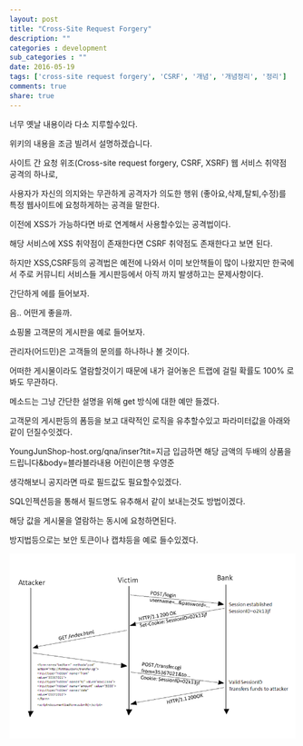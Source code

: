 ```yaml
---
layout: post
title: "Cross-Site Request Forgery"
description: ""
categories : development
sub_categories : ""
date: 2016-05-19
tags: ['cross-site request forgery', 'CSRF', '개념', '개념정리', '정리']
comments: true
share: true
---
```

  

너무 옛날 내용이라 다소 지루할수있다.

위키의 내용을 조금 빌려서 설명하겠습니다.

사이트 간 요청 위조(Cross-site request forgery, CSRF, XSRF) 웹 서비스 취약점 공격의 하나로,

사용자가 자신의 의지와는 무관하게 공격자가 의도한 행위 (좋아요,삭제,탈퇴,수정)를 특정 웹사이트에 요청하게하는 공격을 말한다.

  

이전에 XSS가 가능하다면 바로 연계해서 사용할수있는 공격법이다.

해당 서비스에 XSS 취약점이 존재한다면 CSRF 취약점도 존재한다고 보면 된다.

  

하지만 XSS,CSRF등의 공격법은 예전에 나와서 이미 보안책들이 많이 나왔지만 한국에서 주로 커뮤니티 서비스들 게시판등에서 아직 까지
발생하고는 문제사항이다.

  

간단하게 에를 들어보자.

음.. 어떤게 좋을까.

  

쇼핑몰 고객문의 게시판을 예로 들어보자.

관리자(어드민)은 고객들의 문의를 하나하나 볼 것이다.

어떠한 게시물이라도 열람할것이기 때문에 내가 걸어놓은 트랩에 걸릴 확률도 100% 로 봐도 무관하다.

메소드는 그냥 간단한 설명을 위해 get 방식에 대한 예만 들겠다.

고객문의 게시판등의 폼등을 보고 대략적인 로직을 유추할수있고 파라미터값을 아래와 같이 던질수잇겠다.

  

YoungJunShop-host.org/qna/inser?tit=지금 입금하면 해당 금액의 두배의 상품을 드립니다&body=블라블라내용
어린이은행 우영준

  

생각해보니 공지라면 따로 필드값도 필요할수있겠다.

SQL인젝션등을 통해서 필드명도 유추해서 같이 보내는것도 방법이겠다.

  

해당 값을 게시물을 열람하는 동시에 요청하면된다.

방지법등으로는 보안 토큰이나 캡챠등을 예로 들수있겠다.

![](/assets/images/posts/624/21397646573D357D1F263B.PNG)

  

